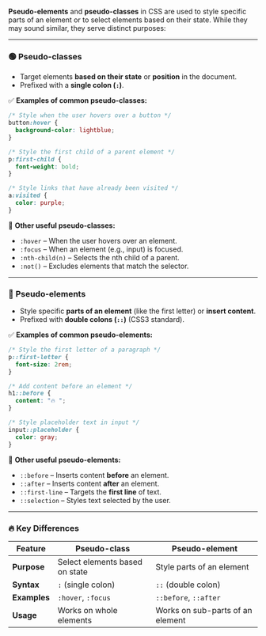 **Pseudo-elements** and **pseudo-classes** in CSS are used to style specific parts of an element or to select elements based on their state. While they may sound similar, they serve distinct purposes:

---

### 🟢 **Pseudo-classes**

- Target elements **based on their state** or **position** in the document.
- Prefixed with a **single colon (`:`)**.

✅ **Examples of common pseudo-classes:**

```css
/* Style when the user hovers over a button */
button:hover {
  background-color: lightblue;
}

/* Style the first child of a parent element */
p:first-child {
  font-weight: bold;
}

/* Style links that have already been visited */
a:visited {
  color: purple;
}
```

📌 **Other useful pseudo-classes:**

- `:hover` – When the user hovers over an element.
- `:focus` – When an element (e.g., input) is focused.
- `:nth-child(n)` – Selects the nth child of a parent.
- `:not()` – Excludes elements that match the selector.

---

### 🔵 **Pseudo-elements**

- Style specific **parts of an element** (like the first letter) or **insert content**.
- Prefixed with **double colons (`::`)** (CSS3 standard).

✅ **Examples of common pseudo-elements:**

```css
/* Style the first letter of a paragraph */
p::first-letter {
  font-size: 2rem;
}

/* Add content before an element */
h1::before {
  content: "🔥 ";
}

/* Style placeholder text in input */
input::placeholder {
  color: gray;
}
```

📌 **Other useful pseudo-elements:**

- `::before` – Inserts content **before** an element.
- `::after` – Inserts content **after** an element.
- `::first-line` – Targets the **first line** of text.
- `::selection` – Styles text selected by the user.

---

### 🔥 **Key Differences**

|Feature|Pseudo-class|Pseudo-element|
|---|---|---|
|**Purpose**|Select elements based on state|Style parts of an element|
|**Syntax**|`:` (single colon)|`::` (double colon)|
|**Examples**|`:hover`, `:focus`|`::before`, `::after`|
|**Usage**|Works on whole elements|Works on sub-parts of an element|
